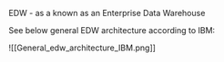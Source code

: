 EDW - as a known as an Enterprise Data Warehouse

See below general EDW architecture according to IBM:

![[General_edw_architecture_IBM.png]]